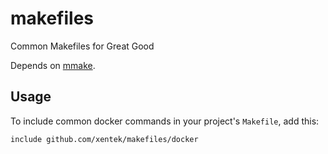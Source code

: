 makefiles
=========

Common Makefiles for Great Good

Depends on [mmake](https://github.com/tj/mmake).

## Usage

To include common docker commands in your project's `Makefile`, add this:

    include github.com/xentek/makefiles/docker
